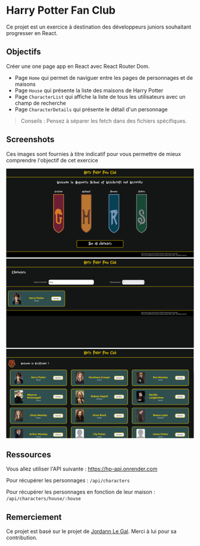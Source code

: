 # Harry Potter Fan Club

Ce projet est un exercice à destination des développeurs juniors souhaitant progresser en React.

## Objectifs

Créer une one page app en React avec React Router Dom.

- Page `Home` qui permet de naviguer entre les pages de personnages et de maisons
- Page `House` qui présente la liste des maisons de Harry Potter
- Page `CharacterList` qui affiche la liste de tous les utilisateurs avec un champ de recherche
- Page `CharacterDetails` qui présente le détail d'un personnage

> Conseils : Pensez à séparer les fetch dans des fichiers spécifiques.

## Screenshots

Ces images sont fournies à titre indicatif pour vous permettre de mieux comprendre l'objectif de cet exercice

![Accueil](./screens/home.png)
![Tous les personnages](./screens/character-list.png)
![Les personnages de chaque maison](./screens/house.png)

## Ressources

Vous allez utiliser l'API suivante : https://hp-api.onrender.com

Pour récupérer les personnages : `/api/characters`

Pour récupérer les personnages en fonction de leur maison : `/api/characters/house/:house`

## Remerciement

Ce projet est basé sur le projet de [Jordann Le Gal](https://github.com/Nnadroj). Merci à lui pour sa contribution.
